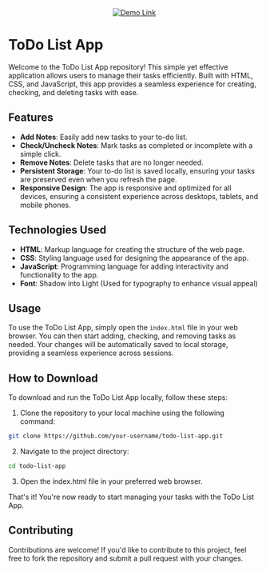 <div align="center">
    <a href="https://islamhamdaoui.github.io/Todo-list-js/" target="_blank">
        <img src="https://img.shields.io/badge/Demo-Link-brightgreen" alt="Demo Link">
    </a>
</div>

# ToDo List App

Welcome to the ToDo List App repository! This simple yet effective application allows users to manage their tasks efficiently. Built with HTML, CSS, and JavaScript, this app provides a seamless experience for creating, checking, and deleting tasks with ease.

## Features

- **Add Notes**: Easily add new tasks to your to-do list.
- **Check/Uncheck Notes**: Mark tasks as completed or incomplete with a simple click.
- **Remove Notes**: Delete tasks that are no longer needed.
- **Persistent Storage**: Your to-do list is saved locally, ensuring your tasks are preserved even when you refresh the page.
- **Responsive Design**: The app is responsive and optimized for all devices, ensuring a consistent experience across desktops, tablets, and mobile phones.

## Technologies Used

- **HTML**: Markup language for creating the structure of the web page.
- **CSS**: Styling language used for designing the appearance of the app.
- **JavaScript**: Programming language for adding interactivity and functionality to the app.
- **Font**: Shadow into Light (Used for typography to enhance visual appeal)

## Usage

To use the ToDo List App, simply open the `index.html` file in your web browser. You can then start adding, checking, and removing tasks as needed. Your changes will be automatically saved to local storage, providing a seamless experience across sessions.

## How to Download

To download and run the ToDo List App locally, follow these steps:

1. Clone the repository to your local machine using the following command:

```bash
git clone https://github.com/your-username/todo-list-app.git
```
2. Navigate to the project directory:
```bash
cd todo-list-app
```
3. Open the index.html file in your preferred web browser.

That's it! You're now ready to start managing your tasks with the ToDo List App.

## Contributing
Contributions are welcome! If you'd like to contribute to this project, feel free to fork the repository and submit a pull request with your changes.
